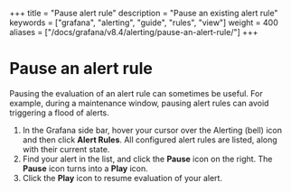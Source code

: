 +++
title = "Pause alert rule"
description = "Pause an existing alert rule"
keywords = ["grafana", "alerting", "guide", "rules", "view"]
weight = 400
aliases = ["/docs/grafana/v8.4/alerting/pause-an-alert-rule/"]
+++

# Pause an alert rule

Pausing the evaluation of an alert rule can sometimes be useful. For example, during a maintenance window, pausing alert rules can avoid triggering a flood of alerts.

1. In the Grafana side bar, hover your cursor over the Alerting (bell) icon and then click **Alert Rules**. All configured alert rules are listed, along with their current state.
1. Find your alert in the list, and click the **Pause** icon on the right. The **Pause** icon turns into a **Play** icon.
1. Click the **Play** icon to resume evaluation of your alert.
